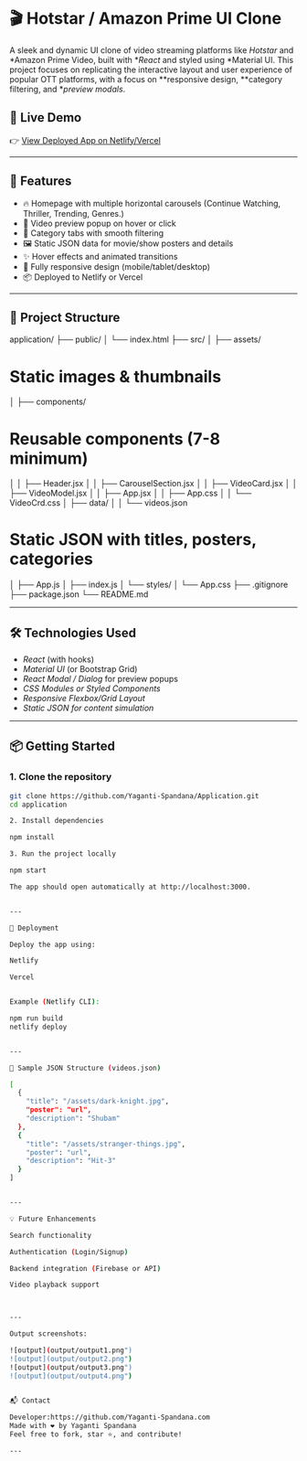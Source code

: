 # 🎬 Hotstar / Amazon Prime UI Clone

A sleek and dynamic UI clone of video streaming platforms like *Hotstar* and *Amazon Prime Video, built with **React* and styled using *Material UI. This project focuses on replicating the interactive layout and user experience of popular OTT platforms, with a focus on **responsive design, **category filtering, and **preview modals*.

## 🚀 Live Demo

👉 [View Deployed App on Netlify/Vercel](http://localhost:3000/)

---

## 📌 Features

- 🔥 Homepage with multiple horizontal carousels (Continue Watching, Thriller, Trending, Genres.)
- 🎥 Video preview popup on hover or click
- 📁 Category tabs with smooth filtering
- 🖼️ Static JSON data for movie/show posters and details
- ✨ Hover effects and animated transitions
- 📱 Fully responsive design (mobile/tablet/desktop)
- 📦 Deployed to Netlify or Vercel

---

## 📁 Project Structure

application/ ├── public/ │   └── index.html ├── 
src/ │   ├── assets/                
# Static images & thumbnails
│   ├── components/            
# Reusable components (7-8 minimum) 
│   │   ├── Header.jsx │   │   ├── CarouselSection.jsx │   │   ├── VideoCard.jsx │   │   ├── VideoModel.jsx │   │   ├── App.jsx │   │   ├── App.css │   │   └── VideoCrd.css │   ├── data/ │   │   └── videos.json        
# Static JSON with titles, posters, categories 
│   ├── App.js │   ├── index.js │   └── styles/ │       └── App.css ├── .gitignore ├── package.json └── README.md

---

## 🛠️ Technologies Used

- *React* (with hooks)
- *Material UI* (or Bootstrap Grid)
- *React Modal / Dialog* for preview popups
- *CSS Modules or Styled Components*
- *Responsive Flexbox/Grid Layout*
- *Static JSON for content simulation*

---

## 📦 Getting Started

### 1. Clone the repository

```bash
git clone https://github.com/Yaganti-Spandana/Application.git
cd application

2. Install dependencies

npm install

3. Run the project locally

npm start

The app should open automatically at http://localhost:3000.


---

🧪 Deployment

Deploy the app using:

Netlify

Vercel


Example (Netlify CLI):

npm run build
netlify deploy


---

📄 Sample JSON Structure (videos.json)

[
  {
    "title": "/assets/dark-knight.jpg",
    "poster": "url",
    "description": "Shubam"
  },
  {
    "title": "/assets/stranger-things.jpg",
    "poster": "url",
    "description": "Hit-3"
  }
]


---

💡 Future Enhancements

Search functionality

Authentication (Login/Signup)

Backend integration (Firebase or API)

Video playback support



---

Output screenshots:

![output](output/output1.png")
![output](output/output2.png")
![output](output/output3.png")
![output](output/output4.png")
 

📬 Contact

Developer:https://github.com/Yaganti-Spandana.com
Made with ❤️ by Yaganti Spandana
Feel free to fork, star ⭐, and contribute!

---

